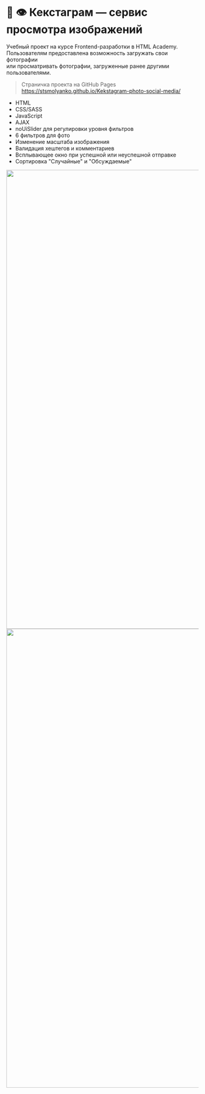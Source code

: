 # 📸 👁 Кекстаграм — сервис просмотра изображений
Учебный проект на курсе Frontend-разработки в HTML Academy.<br> 
Пользователям предоставлена возможность загружать свои фотографии <br> или просматривать фотографии, загруженные ранее другими пользователями. <br>
>Страничка проекта на GitHub Pages https://stsmolyanko.github.io/Kekstagram-photo-social-media/


- HTML
- CSS/SASS
- JavaScript
- AJAX
- noUiSlider для регулировки уровня фильтров
- 6 фильтров для фото
- Изменение масштаба изображения
- Валидация хештегов и комментариев
- Всплывающее окно при успешной или неуспешной отправке
- Сортировка "Случайные" и "Обсуждаемые"


<img width="1200" alt="" src="https://github.com/stsmolyanko/Kekstagram-photo-social-media/blob/master/kekstagram-1.jpg?raw=true">
<img width="1200" alt="" src="https://github.com/stsmolyanko/Kekstagram-photo-social-media/blob/master/kekstagram-2.jpg?raw=true">

